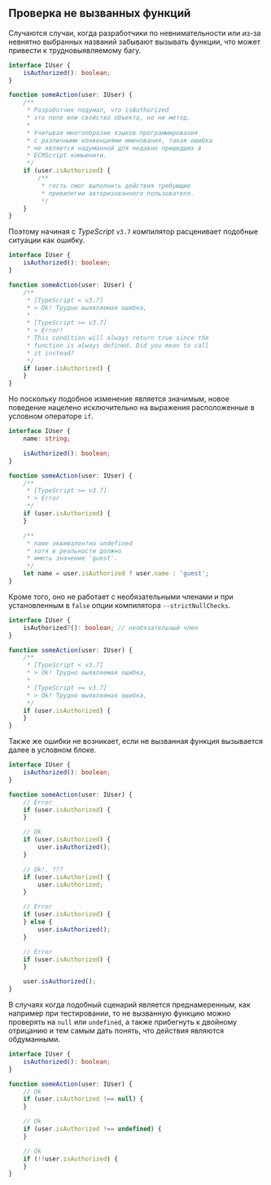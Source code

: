 ## Проверка не вызванных функций
Случаются случаи, когда разработчики по невнимательности или из-за невнятно выбранных названий забывают вызывать функции, что может привести к трудновыявляемому багу.

```ts
interface IUser {
    isAuthorized(): boolean;
}

function someAction(user: IUser) {
    /**
     * Разработчик подумал, что isAuthorized
     * это поле или свойство объекта, но не метод.
     *
     * Учитывая многообразие языков программирования
     * с различными конвенциями именования, такая ошибка
     * не является надуманной для недавно пришедших в
     * ECMScript комьюнити.
     */
    if (user.isAuthorized) {
        /**
         * гость смог выполнить действия требующие
         * привилегии авторизованного пользователя.
         */
    }
}
```

Поэтому начиная с _TypeScript_ `v3.7` компилятор расценивает подобные ситуации как ошибку.

```ts
interface IUser {
    isAuthorized(): boolean;
}

function someAction(user: IUser) {
    /**
     * [TypeScript < v3.7]
     * > Ok! Трудно выявляемая ошибка,
     *
     * [TypeScript >= v3.7]
     * > Error!
     * This condition will always return true since the
     * function is always defined. Did you mean to call
     * it instead?
     */
    if (user.isAuthorized) {
    }
}
```

Но поскольку подобное изменение является значимым, новое поведение нацелено исключительно на выражения расположенные в условном операторе `if`.

```ts
interface IUser {
    name: string;

    isAuthorized(): boolean;
}

function someAction(user: IUser) {
    /**
     * [TypeScript >= v3.7]
     * > Error
     */
    if (user.isAuthorized) {
    }

    /**
     * name эквивалентно undefined
     * хотя в реальности должно
     * иметь значение 'guest'.
     */
    let name = user.isAuthorized ? user.name : 'guest';
}
```

Кроме того, оно не работает с необязательными членами и при установленным в `false` опции компилятора `--strictNullChecks`.

```ts
interface IUser {
    isAuthorized?(): boolean; // необязательный член
}

function someAction(user: IUser) {
    /**
     * [TypeScript < v3.7]
     * > Ok! Трудно выявляемая ошибка,
     *
     * [TypeScript >= v3.7]
     * > Ok! Трудно выявляемая ошибка,
     */
    if (user.isAuthorized) {
    }
}
```

Также же ошибки не возникает, если не вызванная функция вызывается далее в условном блоке.

```ts
interface IUser {
    isAuthorized(): boolean;
}

function someAction(user: IUser) {
    // Error
    if (user.isAuthorized) {
    }

    // Ok
    if (user.isAuthorized) {
        user.isAuthorized();
    }

    // Ok!, ???
    if (user.isAuthorized) {
        user.isAuthorized;
    }

    // Error
    if (user.isAuthorized) {
    } else {
        user.isAuthorized();
    }

    // Error
    if (user.isAuthorized) {
    }

    user.isAuthorized();
}
```

В случаях когда подобный сценарий является преднамеренным, как например при тестировании, то не вызванную функцию можно проверять на `null` или `undefined`, а также прибегнуть к двойному отрицанию и тем самым дать понять, что действия являются обдуманными.

```ts
interface IUser {
    isAuthorized(): boolean;
}

function someAction(user: IUser) {
    // Ok
    if (user.isAuthorized !== null) {
    }

    // Ok
    if (user.isAuthorized !== undefined) {
    }

    // Ok
    if (!!user.isAuthorized) {
    }
}
```

